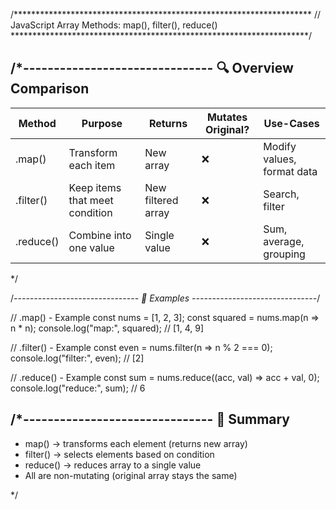 /********************************************************************
// JavaScript Array Methods: map(), filter(), reduce()
********************************************************************/

/*-------------------------------
🔍 Overview Comparison
-------------------------------

Method     | Purpose                        | Returns             | Mutates Original? | Use-Cases
-----------|--------------------------------|----------------------|-------------------|----------------------------
.map()     | Transform each item            | New array            | ❌               | Modify values, format data
.filter()  | Keep items that meet condition | New filtered array   | ❌               | Search, filter
.reduce()  | Combine into one value         | Single value         | ❌               | Sum, average, grouping
*/

/*-------------------------------
🧠 Examples
-------------------------------*/

// .map() - Example
const nums = [1, 2, 3];
const squared = nums.map(n => n * n);
console.log("map:", squared); // [1, 4, 9]

// .filter() - Example
const even = nums.filter(n => n % 2 === 0);
console.log("filter:", even); // [2]

// .reduce() - Example
const sum = nums.reduce((acc, val) => acc + val, 0);
console.log("reduce:", sum); // 6

/*-------------------------------
📝 Summary
-------------------------------

- map() → transforms each element (returns new array)
- filter() → selects elements based on condition
- reduce() → reduces array to a single value
- All are non-mutating (original array stays the same)

*/
